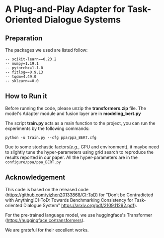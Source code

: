 # A Plug-and-Play Adapter for Task-Oriented Dialogue Systems


## Preparation

The  packages we used are listed follow:

```
-- scikit-learn==0.23.2
-- numpy=1.19.1
-- pytorch>=1.1.0
-- fitlog==0.9.13
-- tqdm=4.49.0
-- sklearn==0.0
```

## How to Run it

Before running the code, please unzip the **transformers.zip** file. The model's Adapter module and fusion layer are in **modeling_bert.py**

The script **train.py** acts as a main function to the project, you can run the experiments by the following commands:

```
python -u train.py --cfg ppa/ppa_BERT.cfg
```
Due to some stochastic factors(*e.g*., GPU and environment), it maybe need to slightly tune the hyper-parameters using grid search to reproduce the results reported in our paper. All the hyper-parameters are in the `configure/ppa/ppa_BERT.py` 

## Acknowledgement

This code is based on the released code (https://github.com/yizhen20133868/CI-ToD) for "Don’t be Contradicted with Anything!CI-ToD: Towards Benchmarking Consistency for Task-oriented Dialogue System" https://arxiv.org/pdf/2109.11292.pdf).

For the pre-trained language model, we use huggingface's Transformer (https://huggingface.co/transformers).

We are grateful for their excellent works.
